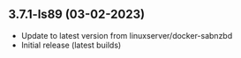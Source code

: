 
## 3.7.1-ls89 (03-02-2023)
- Update to latest version from linuxserver/docker-sabnzbd
- Initial release (latest builds)
